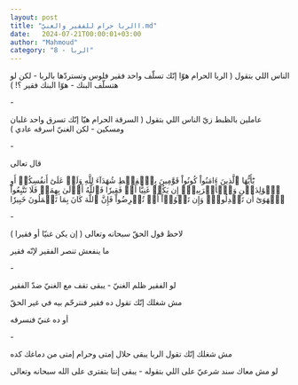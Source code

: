 ```yaml
---
layout: post
title: "االربا حرام للفقير والغنيّ.md"
date:   2024-07-21T00:00:01+03:00
author: "Mahmoud"
category: "8 - الربا"
---
```

الناس اللي بتقول ( الربا الحرام هوّا إنّك تسلّف واحد فقير
فلوس وتستردّها بالربا - لكن لو هتسلّف البنك - هوّا البنك فقير ؟! )

\-

عاملين بالظبط زيّ الناس اللي بتقول ( السرقة الحرام هيّا
إنّك تسرق واحد غلبان ومسكين - لكن الغنيّ اسرقه عادي )

\-

قال تعالى

يَٰٓأَيُّهَا ٱلَّذِينَ ءَامَنُواْ كُونُواْ قَوَّٰمِينَ بِٱلۡقِسۡطِ شُهَدَآءَ لِلَّهِ وَلَوۡ عَلَىٰٓ
أَنفُسِكُمۡ أَوِ ٱلۡوَٰلِدَيۡنِ وَٱلۡأَقۡرَبِينَۚ إِن يَكُنۡ غَنِيًّا أَوۡ فَقِيرٗا فَٱللَّهُ أَوۡلَىٰ بِهِمَاۖ فَلَا
تَتَّبِعُواْ ٱلۡهَوَىٰٓ أَن تَعۡدِلُواْۚ وَإِن تَلۡوُۥٓاْ أَوۡ تُعۡرِضُواْ فَإِنَّ ٱللَّهَ كَانَ بِمَا تَعۡمَلُونَ
خَبِيرٗا

\-

لاحظ قول الحقّ سبحانه وتعالى ( إن يكن غنيّا أو
فقيرا )

ما ينفعش تنصر الفقير لإنّه فقير

\-

لو الفقير ظلم الغنيّ - يبقى تقف مع الغنيّ ضدّ الفقير

مش شغلك إنّك تقول ده فقير فنترحّم بيه في غير الحقّ

أو ده غنيّ فنسرقه

\-

مش شغلك إنّك تقول الربا يبقى حلال إمتى وحرام إمتى من
دماغك كده

لو مش معاك سند شرعيّ على اللي بتقوله - يبقى إنتا بتفترى
على الله سبحانه وتعالى
